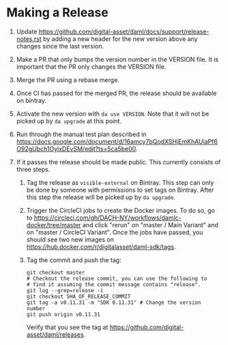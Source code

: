 # Making a Release

1. Update https://github.com/digital-asset/daml/docs/support/release-notes.rst
   by adding a new header for the new version above any changes since the last
   version.
1. Make a PR that only bumps the version number in the VERSION
   file. It is important that the PR only changes the VERSION file.
1. Merge the PR using a rebase merge.
1. Once CI has passed for the merged PR, the release should be
   available on bintray.
1. Activate the new version with `da use VERSION`. Note that it will
   not be picked up by `da upgrade` at this point.
1. Run through the manual test plan described in https://docs.google.com/document/d/16amcy7bQodXSHjEmKhAUiaPf6O92gUbch1OyixDEvSM/edit?ts=5ca5be00.
1. If it passes the release should be made public. This currently
   consists of three steps.

   1. Tag the release as `visible-external` on Bintray. This step can
      only be done by someone with permissions to set tags on Bintray.
      After this step the release will be picked up by `da upgrade`.

   1. Trigger the CircleCI jobs to create the Docker images. To do so,
      go to
      https://circleci.com/gh/DACH-NY/workflows/damlc-docker/tree/master
      and click "rerun" on "master / Main Variant" and on "master / CircleCI Variant".
      Once the jobs have passed, you should see two new images on https://hub.docker.com/r/digitalasset/daml-sdk/tags.

   1. Tag the commit and push the tag:
      ```
      git checkout master
      # Checkout the release commit, you can use the following to
      # find it assuming the commit message contains "release".
      git log --grep=release -i
      git checkout SHA_OF_RELEASE_COMMIT
      git tag -a v0.11.31 -m "SDK 0.11.31" # Change the version number
      git push origin v0.11.31
      ```
      Verify that you see the tag at https://github.com/digital-asset/daml/releases.

